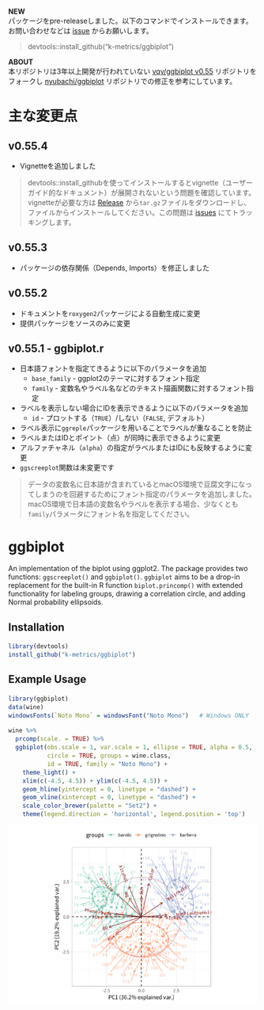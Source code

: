 <!-- README.md is generated from README.Rmd. Please edit that file -->
**NEW**  
パッケージをpre-releaseしました。以下のコマンドでインストールできます。お問い合わせなどは
[issue](https://github.com/k-metrics/ggbiplot/issues) からお願いします。

> devtools::install\_github(“k-metrics/ggbiplot”)

**ABOUT**  
本リポジトリは3年以上開発が行われていない [vqv/ggbiplot
v0.55](https://github.com/vqv/ggbiplot) リポジトリをフォークし
[nyubachi/ggbiplot](https://github.com/nyubachi/ggbiplot)
リポジトリでの修正を参考にしています。

主な変更点
==========

v0.55.4
-------

-   Vignetteを追加しました

> devtools::install\_githubを使ってインストールするとvignette（ユーザーガイド的なドキュメント）が展開されないという問題を確認しています。vignetteが必要な方は
> [Release](https://github.com/k-metrics/ggbiplot/releases/tag/v0.55.4)
> から`tar.gz`ファイルをダウンロードし、ファイルからインストールしてください。この問題は
> [issues](https://github.com/k-metrics/ggbiplot/issues/1)
> にてトラッキングします。

v0.55.3
-------

-   パッケージの依存関係（Depends, Imports）を修正しました

v0.55.2
-------

-   ドキュメントを`roxygen2`パッケージによる自動生成に変更
-   提供パッケージをソースのみに変更

v0.55.1 - ggbiplot.r
--------------------

-   日本語フォントを指定てきるように以下のパラメータを追加
    -   `base_family` - ggplot2のテーマに対するフォント指定
    -   `family` -
        変数名やラベル名などのテキスト描画関数に対するフォント指定
-   ラベルを表示しない場合にIDを表示できるように以下のパラメータを追加
    -   `id` - プロットする（`TRUE`）/しない（`FALSE`, デフォルト）
-   ラベル表示に`ggreple`パッケージを用いることでラベルが重なることを防止
-   ラベルまたはIDとポイント（点）が同時に表示できるように変更
-   アルファチャネル（`alpha`）の指定がラベルまたはIDにも反映するように変更
-   `ggscreeplot`関数は未変更です

> データの変数名に日本語が含まれているとmacOS環境で豆腐文字になってしまうのを回避するためにフォント指定のパラメータを追加しました。macOS環境で日本語の変数名やラベルを表示する場合、少なくとも`family`パラメータにフォント名を指定してください。

ggbiplot
========

An implementation of the biplot using ggplot2. The package provides two
functions: `ggscreeplot()` and `ggbiplot()`. `ggbiplot` aims to be a
drop-in replacement for the built-in R function `biplot.princomp()` with
extended functionality for labeling groups, drawing a correlation
circle, and adding Normal probability ellipsoids.

Installation
------------

``` r
library(devtools)
install_github("k-metrics/ggbiplot")
```

Example Usage
-------------

``` r
library(ggbiplot)
data(wine)
windowsFonts(`Noto Mono` = windowsFont("Noto Mono")   # Windows ONLY
```

``` r
wine %>% 
  prcomp(scale. = TRUE) %>% 
  ggbiplot(obs.scale = 1, var.scale = 1, ellipse = TRUE, alpha = 0.5,
           circle = TRUE, groups = wine.class,
           id = TRUE, family = "Noto Mono") +
    theme_light() + 
    xlim(c(-4.5, 4.5)) + ylim(c(-4.5, 4.5)) + 
    geom_hline(yintercept = 0, linetype = "dashed") + 
    geom_vline(xintercept = 0, linetype = "dashed") + 
    scale_color_brewer(palette = "Set2") + 
    theme(legend.direction = 'horizontal', legend.position = 'top')
```

![](README-wine-example-1.png)
